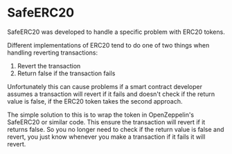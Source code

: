 # SafeERC20

SafeERC20 was developed to handle a specific problem with ERC20 tokens.

Different implementations of ERC20 tend to do one of two things when handling reverting transactions:
1. Revert the transaction
2. Return false if the transaction fails

Unfortunately this can cause problems if a smart contract developer assumes a transaction will revert if it fails and doesn't check if the return value is false, if the ERC20 token takes the second approach.

The simple solution to this is to wrap the token in OpenZeppelin's SafeERC20 or similar code. This ensure the transaction will revert if it returns false. So you no longer need to check if the return value is false and revert, you just know whenever you make a transaction if it fails it will revert.
